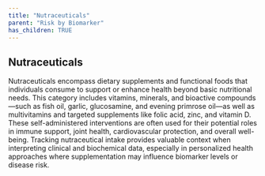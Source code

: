 ```yaml
---
title: "Nutraceuticals"
parent: "Risk by Biomarker"
has_children: TRUE
---
```



## Nutraceuticals


Nutraceuticals encompass dietary supplements and functional foods that individuals consume to support or enhance health beyond basic nutritional needs. This category includes vitamins, minerals, and bioactive compounds—such as fish oil, garlic, glucosamine, and evening primrose oil—as well as multivitamins and targeted supplements like folic acid, zinc, and vitamin D. These self-administered interventions are often used for their potential roles in immune support, joint health, cardiovascular protection, and overall well-being. Tracking nutraceutical intake provides valuable context when interpreting clinical and biochemical data, especially in personalized health approaches where supplementation may influence biomarker levels or disease risk.


